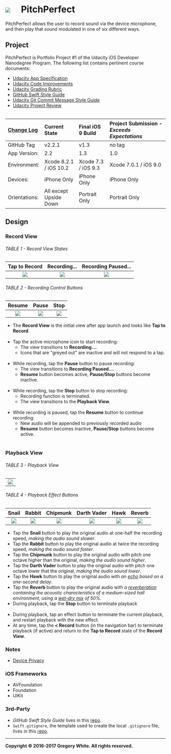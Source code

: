 # ![][AppIcon]&nbsp;&nbsp;&nbsp;&nbsp;&nbsp;PitchPerfect

PitchPerfect allows the user to record sound via the device microphone, and then play that sound modulated in one of six different ways.

## Project

PitchPerfect is Portfolio Project #1 of the Udacity iOS Developer Nanodegree Program.  The following list contains pertinent course documents:  

* [Udacity App Specification][AppSpec]  
* [Udacity Code Improvements][CodeImprovements]
* [Udacity Grading Rubric][GradingRubric]  
* [GitHub Swift Style Guide][SwiftStyleGuide]  
* [Udacity Git Commit Message Style Guide][CommitMsgStyleGuide]  
* [Udacity Project Review][ProjectReview]<br/><br/>

| [Change Log][ChangeLog] | Current State          | Final iOS 9 Build   | Project Submission - ***Exceeds Expectations*** |
| :----------             | :-----------------     | :-------------      | :-------------                                  |
| GitHub Tag              | v2.2.1                 | v1.3                | no tag                                          |
| App Version:            | 2.2                    | 1.3                 | 1.0                                             |
| Environment:            | Xcode 8.2.1 / iOS 10.2 | Xcode 7.3 / iOS 9.3 | Xcode 7.0.1 / iOS 9.0                           |
| Devices:                | iPhone Only            | iPhone Only         | iPhone Only                                     |
| Orientations:           | All except Upside Down | Portrait Only       | Portrait Only                                   |

## Design

### Record View

###### TABLE 1 - Record View States
| Tap to Record | Recording... | Recording Paused... |
| :---:         | :---:        | :---:               |
| ![][TRV]      | ![][RV]      | ![][RPV]            |

###### TABLE 2 - Recording Control Buttons
| Resume            | Pause            | Stop            |
| :---:             | :---:            | :---:           |
| ![][ResumeButton] | ![][PauseButton] | ![][StopButton] |

* The **Record View** is the initial view after app launch and looks like **Tap to Record**.<br/><br/>
* Tap the active microphone icon to start recording:  
  - The view transitions to **Recording...**.
  - Icons that are "greyed out" are inactive and will not respond to a tap.<br/><br/>
* While recording, tap the **Pause** button to pause recording:
  - The view transitions to **Recording Paused...**.
  - **Resume** button becomes active, **Pause/Stop** buttons become inactive.<br/><br/>
* While recording, tap the **Stop** button to stop recording:
  - Recording function is terminated.
  - The view transitions to the **Playback View**.<br/><br/>
* While recording is paused, tap the **Resume** button to continue recording:
  - New audio will be appended to previously recorded audio
  - **Resume** button becomes inactive, **Pause/Stop** buttons become active.<br/><br/>

### Playback View

###### TABLE 3 - Playback View
|          | 
| :---:    |                      
| ![][PVC] |

###### TABLE 4 - Playback Effect Buttons
| Snail  | Rabbit | Chipmunk | Darth Vader | Hawk  | Reverb |
| :---:  | :---:  | :---:    | :---:       | :---: | :---:  | 
| ![][SnailButton] | ![][RabbitButton] | ![][ChipmunkButton] | ![][DarthVaderButton] | ![][HawkButton] | ![][ReverbButton] |

* Tap the **Snail** button to play the original audio at one-half the recording speed, *making the audio sound slower*.
* Tap the **Rabbit** button to play the original audio at twice the recording speed, *making the audio sound faster*.
* Tap the **Chipmunk** button to play the original audio with pitch one octave higher than the original, *making the audio sound higher*.
* Tap the **Darth Vader** button to play the original audio with pitch one octave lower that the original, *making the audio sound lower*.
* Tap the **Hawk** button to play the original audio with *an [echo][Echo] based on a one-second delay*.
* Tap the **Reverb** button to play the original audio with *a [reverberation][Reverberation] containing the acoustic characteristics of a medium-sized hall environment, using a [wet-dry mix][WetDryMix] of 50%*.
* During playback, tap the **Stop** button to terminate playback<br/><br/>
* During playback, tap an effect button to terminate the current playback, and restart playback with the new effect.
* At any time, tap the **< Record** button (in the navigation bar) to terminate playback (if active) and return to the **Tap to Record** state of the **Record View**.

### Notes

* [Device Privacy][DevicePrivacy]

### iOS Frameworks

* AVFoundation
* Foundation
* UIKit

### 3rd-Party

* *GitHub Swift Style Guide* lives in this [repo][StyleGuideRepo].
* `Swift.gitignore`, the template used to create the local `.gitignore` file, lives in this [repo][GitIgnoreRepo].

---
**Copyright © 2016-2017 Gregory White. All rights reserved.**



[AppIcon]:              ./Paperwork/images/PitchPerfectAppIcon_80.png
[ChipmunkButton]:       ./Paperwork/images/ChipmunkButton_90.png
[DarthVaderButton]:     ./Paperwork/images/DarthVaderButton_90.png
[HawkButton]:           ./Paperwork/images/HawkButton_90.png
[PauseButton]:          ./Paperwork/images/PauseButton_30.png
[PVC]:                  ./Paperwork/images/PlayViewController.png
[RabbitButton]:         ./Paperwork/images/RabbitButton_90.png
[ResumeButton]:         ./Paperwork/images/ResumeButton_30.png
[ReverbButton]:         ./Paperwork/images/ReverbButton_90.png
[RPV]:                  ./Paperwork/images/RecordingPausedView.png
[RV]:                   ./Paperwork/images/RecordingView.png
[SnailButton]:          ./Paperwork/images/SnailButton_90.png
[StopButton]:           ./Paperwork/images/StopButton_30.png
[TRV]:                  ./Paperwork/images/TapToRecordView.png

[AppSpec]:              ./Paperwork/Udacity/UdacityAppSpecification.pdf
[CodeImprovements]:     ./Paperwork/Udacity/UdacityCodeImprovements.pdf
[CommitMsgStyleGuide]:  ./Paperwork/Udacity/UdacityGitCommitMessageStyleGuide.pdf
[GradingRubric]:        ./Paperwork/Udacity/UdacityGradingRubric.pdf
[ProjectReview]:        ./Paperwork/Udacity/UdacityProjectReview.pdf
[SwiftStyleGuide]:      ./Paperwork/Udacity/GitHubSwiftStyleGuide.pdf  

[ChangeLog]:            ./Paperwork/READMEFiles/ChangeLog.md
[AVF]:                  ./Paperwork/READMEFiles/AVFoundation.md
[FDTN]:                 ./Paperwork/READMEFiles/Foundation.md
[DevicePrivacy]:        ./Paperwork/READMEFiles/Privacy.md
[UK]:                   ./Paperwork/READMEFiles/UIKit.md 

[Echo]:                 https://en.wikipedia.org/wiki/Echo
[GitIgnoreRepo]:        https://github.com/github/gitignore
[Reverberation]:        https://en.wikipedia.org/wiki/Reverberation
[StyleGuideRepo]:       https://github.com/github/swift-style-guide
[WetDryMix]:            http://www.differencebetween.net/technology/difference-between-wet-and-dry-signals-or-sounds/
